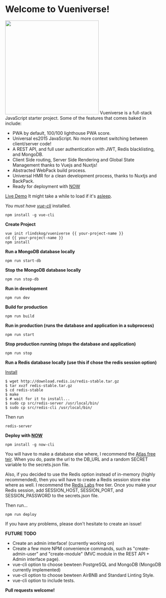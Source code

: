 Welcome to Vueniverse!
===================
<img height="300px" src="https://cdn.rawgit.com/rlindskog/vueniverse/master/template/src/client/assets/img/vueniverse_logo.svg"/>
Vueniverse is a full-stack JavaScript starter project. Some of the features that comes baked in include:

 - PWA by default, 100/100 lighthouse PWA score.
 - Universal es2015 JavaScript.  No more context switching between client/server code!
 - A REST API, and full user authentication with JWT, Redis blacklisting, and MongoDB.
 - Client Side routing, Server Side Rendering and Global State Management thanks to Vuejs and Nuxtjs!
 - Abstracted WebPack build process.
 - Universal HMR for a clean development process, thanks to Nuxtjs and BackPack.
 - Ready for deployment with [NOW](https://zeit.co/now)

[Live Demo](https://vueniverse.now.sh) It might take a while to load if it's [asleep](https://zeit.co/docs/deployment-types/node#deployment-inactivity).

*You must have [vue-cli](https://github.com/vuejs/vue-cli)* installed.

    npm install -g vue-cli

**Create Project**

    vue init rlindskog/vueniverse {{ your-project-name }}
    cd {{ your-project-name }}
    npm install

**Run a MongoDB database locally**

    npm run start-db

**Stop the MongoDB database locally**

    npm run stop-db

**Run in development**

    npm run dev

**Build for production**

    npm run build

**Run in production (runs the database and application in a subprocess)**

    npm run start
    
**Stop production running (stops the database and application)**

    npm run stop

**Run a Redis database locally (use this if chose the redis session option)**

[Install](https://redis.io/topics/quickstart)

    $ wget http://download.redis.io/redis-stable.tar.gz
    $ tar xvzf redis-stable.tar.gz
    $ cd redis-stable
    $ make
    $ # wait for it to install...
    $ sudo cp src/redis-server /usr/local/bin/
    $ sudo cp src/redis-cli /usr/local/bin/

Then run
    
    redis-server

**Deploy with [NOW](https://zeit.co/now)**

    npm install -g now-cli

You will have to make a database else where, I recommend the [Atlas free teir](https://www.mongodb.com/cloud/atlas). When you do, paste the url to the DB_URL and a random SECRET variable to the secrets.json file.

Also, if you decided to use the Redis option instead of in-memory (highly recommended), then you will have to create a Redis session store else where as well.  I recommend the [Redis Labs](https://redislabs.com/) free tier. Once you make your Redis session, add SESSION_HOST, SESSION_PORT, and SESSION_PASSWORD to the secrets.json file.

Then run...

    npm run deploy

If you have any problems, please don't hesitate to create an issue!

**FUTURE TODO**
 - Create an admin interface! (currently working on)
 - Create a few more NPM convenience commands, such as "create-admin-user" and "create-module" (MVC module in the REST API + Admin interface page).
 - vue-cli option to choose bewteen PostgreSQL and MongoDB (MongoDB currently implemented)
 - vue-cli option to choose bewteen AirBNB and Standard Linting Style.
 - vue-cli option to include tests.

 
**Pull requests welcome!**
